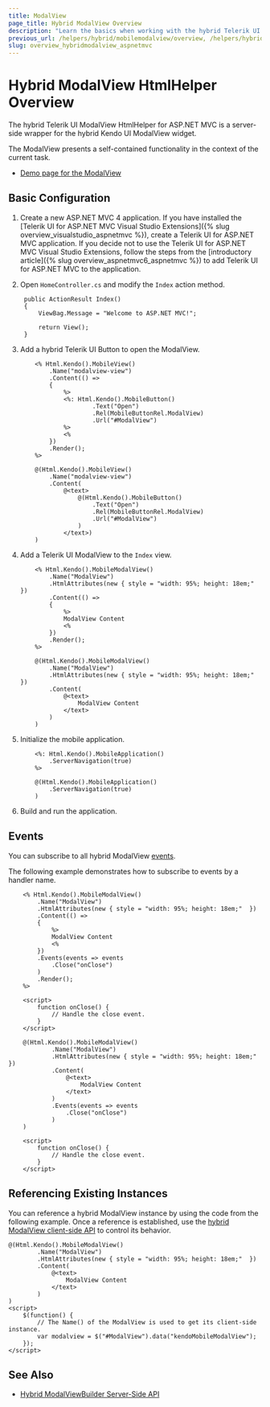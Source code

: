 ```yaml
---
title: ModalView
page_title: Hybrid ModalView Overview
description: "Learn the basics when working with the hybrid Telerik UI ModalView HtmlHelper for ASP.NET MVC."
previous_url: /helpers/hybrid/mobilemodalview/overview, /helpers/hybrid/mobilemodalview
slug: overview_hybridmodalview_aspnetmvc
---
```


# Hybrid ModalView HtmlHelper Overview

The hybrid Telerik UI ModalView HtmlHelper for ASP.NET MVC is a server-side wrapper for the hybrid Kendo UI ModalView widget.

The ModalView presents a self-contained functionality in the context of the current task.

* [Demo page for the ModalView](http://demos.telerik.com/kendo-ui/m/index#modalview/index)

## Basic Configuration

1. Create a new ASP.NET MVC 4 application. If you have installed the [Telerik UI for ASP.NET MVC Visual Studio Extensions]({% slug overview_visualstudio_aspnetmvc %}), create a Telerik UI for ASP.NET MVC application. If you decide not to use the Telerik UI for ASP.NET MVC Visual Studio Extensions, follow the steps from the [introductory article]({% slug overview_aspnetmvc6_aspnetmvc %}) to add Telerik UI for ASP.NET MVC to the application.
1. Open `HomeController.cs` and modify the `Index` action method.

        public ActionResult Index()
        {
            ViewBag.Message = "Welcome to ASP.NET MVC!";

            return View();
        }

1. Add a hybrid Telerik UI Button to open the ModalView.

    ```ASPX
        <% Html.Kendo().MobileView()
            .Name("modalview-view")
            .Content(() =>
            {
                %>
                <%: Html.Kendo().MobileButton()
                        .Text("Open")
                        .Rel(MobileButtonRel.ModalView)
                        .Url("#ModalView")
                %>
                <%
            })
            .Render();
        %>
    ```
    ```Razor
        @(Html.Kendo().MobileView()
            .Name("modalview-view")
            .Content(
                @<text>
                    @(Html.Kendo().MobileButton()
                        .Text("Open")
                        .Rel(MobileButtonRel.ModalView)
                        .Url("#ModalView")
                    )
                </text>)
        )
    ```

1. Add a Telerik UI ModalView to the `Index` view.

    ```ASPX
        <% Html.Kendo().MobileModalView()
            .Name("ModalView")
            .HtmlAttributes(new { style = "width: 95%; height: 18em;"  })
            .Content(() =>
            {
                %>
                ModalView Content
                <%
            })
            .Render();
        %>
    ```
    ```Razor
        @(Html.Kendo().MobileModalView()
            .Name("ModalView")
            .HtmlAttributes(new { style = "width: 95%; height: 18em;"  })
            .Content(
                @<text>
                    ModalView Content
                </text>
            )
        )
    ```

1. Initialize the mobile application.

    ```ASPX
        <%: Html.Kendo().MobileApplication()
            .ServerNavigation(true)
        %>
    ```
    ```Razor
        @(Html.Kendo().MobileApplication()
            .ServerNavigation(true)
        )
    ```

1. Build and run the application.

## Events

You can subscribe to all hybrid ModalView [events](https://docs.telerik.com/kendo-ui/api/javascript/mobile/ui/view#events).

The following example demonstrates how to subscribe to events by a handler name.

```ASPX
    <% Html.Kendo().MobileModalView()
        .Name("ModalView")
        .HtmlAttributes(new { style = "width: 95%; height: 18em;"  })
        .Content(() =>
        {
            %>
            ModalView Content
            <%
        })
        .Events(events => events
            .Close("onClose")
        )
        .Render();
    %>

    <script>
        function onClose() {
            // Handle the close event.
        }
    </script>
```
```Razor
    @(Html.Kendo().MobileModalView()
            .Name("ModalView")
            .HtmlAttributes(new { style = "width: 95%; height: 18em;"  })
            .Content(
                @<text>
                    ModalView Content
                </text>
            )
            .Events(events => events
                .Close("onClose")
            )
    )

    <script>
        function onClose() {
            // Handle the close event.
        }
    </script>
```

## Referencing Existing Instances

You can reference a hybrid ModalView instance by using the code from the following example. Once a reference is established, use the [hybrid ModalView client-side API](https://docs.telerik.com/kendo-ui/api/javascript/mobile/ui/view#methods) to control its behavior.

    @(Html.Kendo().MobileModalView()
            .Name("ModalView")
            .HtmlAttributes(new { style = "width: 95%; height: 18em;"  })
            .Content(
                @<text>
                    ModalView Content
                </text>
            )
    )
    <script>
        $(function() {
            // The Name() of the ModalView is used to get its client-side instance.
            var modalview = $("#ModalView").data("kendoMobileModalView");
        });
    </script>

## See Also

* [Hybrid ModalViewBuilder Server-Side API](http://docs.telerik.com/aspnet-mvc/api/Kendo.Mvc.UI.Fluent/MobileModalViewBuilder)
